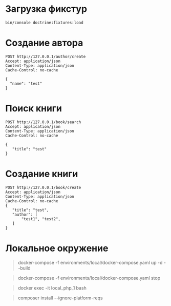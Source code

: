 # Загрузка фикстур

    bin/console doctrine:fixtures:load

# Создание автора

    POST http://127.0.0.1/author/create
    Accept: application/json
    Content-Type: application/json
    Cache-Control: no-cache
    
    {
      "name": "test"
    }

# Поиск книги

    POST http://127.0.0.1/book/search
    Accept: application/json
    Content-Type: application/json
    Cache-Control: no-cache
    
    {
       "title": "test"
    }

# Создание книги

    POST http://127.0.0.1/book/create
    Accept: application/json
    Content-Type: application/json
    Cache-Control: no-cache
    {
       "title": "test",
       "author": [ 
           "test1", "test2", 
       ] 
    }

# Локальное окружение
> docker-compose -f environments/local/docker-compose.yaml up -d --build

> docker-compose -f environments/local/docker-compose.yaml stop

> docker exec -it local_php_1 bash

> composer install --ignore-platform-reqs

